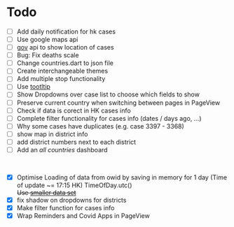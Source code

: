 # Todo
- [ ] Add daily notification for hk cases
- [ ] Use google maps api
- [ ] [gov](https://data.gov.hk/en-data/dataset/hk-dh-chpsebcddr-novel-infectious-agent) api to show location of cases
- [ ] Bug: Fix deaths scale
- [ ] Change countries.dart to json file
- [ ] Create interchangeable themes
- [ ] Add multiple stop functionality
- [ ] Use [tootltip](https://www.youtube.com/watch?v=EeEfD5fI-5Q)
- [ ] Show Dropdowns over case list to choose which fields to show
- [ ] Preserve current country when switching between pages in PageView
- [ ] Check if data is corect in HK cases info
- [ ] Complete filter functionality for cases info (dates / days ago, ...)
- [ ] Why some cases have duplicates (e.g. case 3397 - 3368)
- [ ] show map in district info
- [ ] add district numbers next to each district
- [ ] Add an *all countries* dashboard

<br/>

- [x] Optimise Loading of data from owid by saving in memory for 1 day (Time of update ~= 17:15 HK)
      TimeOfDay.utc()  
      ~~Use [smaller data set](https://covid.ourworldindata.org/data/ecdc/full_data.csv)~~
- [x] fix shadow on dropdowns for districts
- [x] Make filter function for cases info
- [x] Wrap Reminders and Covid Apps in PageView